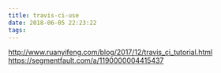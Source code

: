 ```yaml
---
title: travis-ci-use
date: 2018-06-05 22:23:22
tags:
---
```


http://www.ruanyifeng.com/blog/2017/12/travis_ci_tutorial.html
https://segmentfault.com/a/1190000004415437